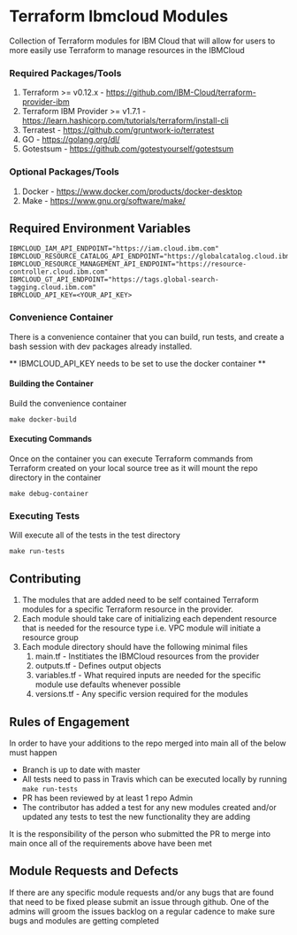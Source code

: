 # Terraform Ibmcloud Modules
Collection of Terraform modules for IBM Cloud that will allow for users to more easily use Terraform to manage resources in the IBMCloud

### Required Packages/Tools ###
1. Terraform >= v0.12.x - https://github.com/IBM-Cloud/terraform-provider-ibm
2. Terraform IBM Provider >= v1.7.1 - https://learn.hashicorp.com/tutorials/terraform/install-cli
3. Terratest - https://github.com/gruntwork-io/terratest
4. GO - https://golang.org/dl/
5. Gotestsum - https://github.com/gotestyourself/gotestsum

### Optional Packages/Tools ###
1. Docker - https://www.docker.com/products/docker-desktop
2. Make - https://www.gnu.org/software/make/

## Required Environment Variables ##
```IBMCLOUD_API_ENDPOINT="https://cloud.ibm.com"
IBMCLOUD_IAM_API_ENDPOINT="https://iam.cloud.ibm.com"
IBMCLOUD_RESOURCE_CATALOG_API_ENDPOINT="https://globalcatalog.cloud.ibm.com"
IBMCLOUD_RESOURCE_MANAGEMENT_API_ENDPOINT="https://resource-controller.cloud.ibm.com"
IBMCLOUD_GT_API_ENDPOINT="https://tags.global-search-tagging.cloud.ibm.com"
IBMCLOUD_API_KEY=<YOUR_API_KEY>
```

### Convenience Container ###
There is a convenience container that you can build, run tests, and create a bash session with dev packages already installed.  

** IBMCLOUD_API_KEY needs to be set to use the docker container **

#### Building the Container ####
Build the convenience container
```
make docker-build
```

#### Executing Commands ####
Once on the container you can execute Terraform commands from Terraform created on your local source tree as it will mount the repo directory in the container
```
make debug-container
```

### Executing Tests ###
Will execute all of the tests in the test directory
```
make run-tests
```

## Contributing ##
1. The modules that are added need to be self contained Terraform modules for a specific Terraform resource in the provider.
2. Each module should take care of initializing each dependent resource that is needed for the resource type i.e. VPC module will initiate a resource group
3. Each module directory should have the following minimal files
    1. main.tf - Institiates the IBMCloud resources from the provider
    2. outputs.tf - Defines output objects
    3. variables.tf - What required inputs are needed for the specific module use defaults whenever possible
    4. versions.tf - Any specific version required for the modules

## Rules of Engagement ##
In order to have your additions to the repo merged into main all of the below must happen
* Branch is up to date with master
* All tests need to pass in Travis which can be executed locally by running  
```make run-tests``` 
* PR has been reviewed by at least 1 repo Admin
* The contributor has added a test for any new modules created and/or updated any tests to test the new functionality they are adding

It is the responsibility of the person who submitted the PR to merge into main once all of the requirements above have been met

## Module Requests and Defects ##
If there are any specific module requests and/or any bugs that are found that need to be fixed please submit an issue through github.  One of the admins will groom the issues backlog on a regular cadence to make sure bugs and modules are getting completed 
